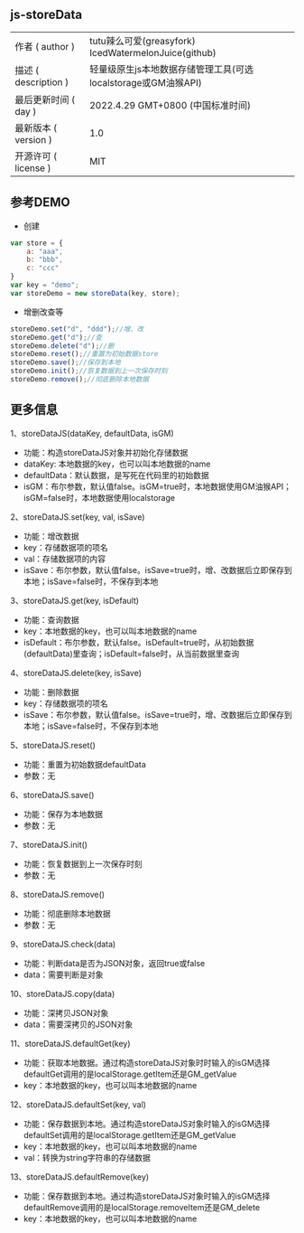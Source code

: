 ## js-storeData

<table>
  <tr>
    <td>作者 ( author )</td>
    <td>tutu辣么可爱(greasyfork)<br>IcedWatermelonJuice(github)</td>
  </tr>
  <tr>
    <td>描述 ( description )</td>
    <td>轻量级原生js本地数据存储管理工具(可选localstorage或GM油猴API)</td>
  </tr>
  <tr>
    <td>最后更新时间 ( day )</td>
    <td>2022.4.29 GMT+0800 (中国标准时间)</td>
  </tr>
  <tr>
    <td>最新版本 ( version )</td>
    <td>1.0</td>
  </tr>
  <tr>
    <td>开源许可 ( license )</td>
    <td>MIT</td>
  </tr>
 </table>

## 参考DEMO 

* 创建  
    
```javascript
var store = {
	a: "aaa",
	b: "bbb",
	c: "ccc"
}
var key = "demo";
var storeDemo = new storeData(key, store);
```
* 增删改查等

```javascript
storeDemo.set("d", "ddd");//增、改
storeDemo.get("d");//查
storeDemo.delete("d");//删
storeDemo.reset();//重置为初始数据store
storeDemo.save();//保存到本地
storeDemo.init();//恢复数据到上一次保存时刻
storeDemo.remove();//彻底删除本地数据
```
## 更多信息

1、storeDataJS(dataKey, defaultData, isGM) 

* 功能：构造storeDataJS对象并初始化存储数据
* dataKey: 本地数据的key，也可以叫本地数据的name
* defaultData：默认数据，是写死在代码里的初始数据
* isGM：布尔参数，默认值false。isGM=true时，本地数据使用GM油猴API；isGM=false时，本地数据使用localstorage

2、storeDataJS.set(key, val, isSave)

* 功能：增改数据
* key：存储数据项的项名
* val：存储数据项的内容
* isSave：布尔参数，默认值false。isSave=true时，增、改数据后立即保存到本地；isSave=false时，不保存到本地

3、storeDataJS.get(key, isDefault)

* 功能：查询数据
* key：本地数据的key，也可以叫本地数据的name
* isDefault：布尔参数，默认false。isDefault=true时，从初始数据(defaultData)里查询；isDefault=false时，从当前数据里查询

4、storeDataJS.delete(key, isSave)

* 功能：删除数据
* key：存储数据项的项名
* isSave：布尔参数，默认值false。isSave=true时，增、改数据后立即保存到本地；isSave=false时，不保存到本地

5、storeDataJS.reset()

* 功能：重置为初始数据defaultData
* 参数：无

6、storeDataJS.save()

* 功能：保存为本地数据
* 参数：无

7、storeDataJS.init()

* 功能：恢复数据到上一次保存时刻
* 参数：无

8、storeDataJS.remove()

* 功能：彻底删除本地数据
* 参数：无

9、storeDataJS.check(data)

* 功能：判断data是否为JSON对象，返回true或false
* data：需要判断是对象

10、storeDataJS.copy(data)

* 功能：深拷贝JSON对象
* data：需要深拷贝的JSON对象

11、storeDataJS.defaultGet(key)

* 功能：获取本地数据。通过构造storeDataJS对象时时输入的isGM选择defaultGet调用的是localStorage.getItem还是GM_getValue
* key：本地数据的key，也可以叫本地数据的name

12、storeDataJS.defaultSet(key, val)

* 功能：保存数据到本地。通过构造storeDataJS对象时输入的isGM选择defaultSet调用的是localStorage.getItem还是GM_getValue
* key：本地数据的key，也可以叫本地数据的name
* val：转换为string字符串的存储数据

13、storeDataJS.defaultRemove(key)

* 功能：保存数据到本地。通过构造storeDataJS对象时输入的isGM选择defaultRemove调用的是localStorage.removeItem还是GM_delete
* key：本地数据的key，也可以叫本地数据的name
